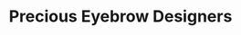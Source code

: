 ---
title: "Precious Eyebrow Designers"
url: /salt-lake-city/precious-eyebrow-designers/
shop: Friseur
---